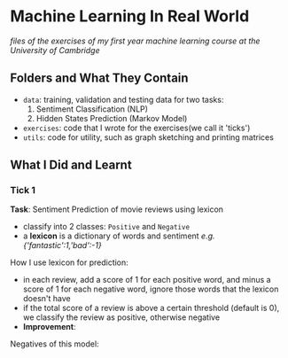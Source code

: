 # Machine Learning In Real World
*files of the exercises of my first year machine learning course at the University of Cambridge*

## Folders and What They Contain
- `data`: training, validation and testing data for two tasks:
	1. Sentiment Classification (NLP)
	2. Hidden States Prediction (Markov Model)
- `exercises`: code that I wrote for the exercises(we call it 'ticks')  
- `utils`: code for utility, such as graph sketching and printing matrices

## What I Did and Learnt
### Tick 1
**Task**: Sentiment Prediction of movie reviews using lexicon
- classify into 2 classes: `Positive` and `Negative`
- a **lexicon** is a dictionary of words and sentiment
*e.g. {'fantastic':1,'bad':-1}*

How I use lexicon for prediction:
- in each review, add a score of 1 for each positive word, and minus a score of 1 for each negative word, ignore those words that the lexicon doesn't have
- if the total score of a review is above a certain threshold (default is 0), we classify the review as positive, otherwise negative
- **Improvement**:

Negatives of this model: